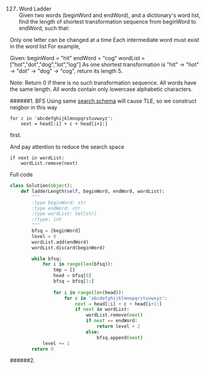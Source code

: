 127. Word Ladder   
Given two words (beginWord and endWord), and a dictionary's word list, find the length of shortest transformation sequence from beginWord to endWord, such that:

Only one letter can be changed at a time
Each intermediate word must exist in the word list
For example,

Given:
beginWord = "hit"
endWord = "cog"
wordList = ["hot","dot","dog","lot","log"]
As one shortest transformation is "hit" -> "hot" -> "dot" -> "dog" -> "cog",
return its length 5.

Note:
Return 0 if there is no such transformation sequence.
All words have the same length.
All words contain only lowercase alphabetic characters.

######1. BFS
Using same [search schema](https://leetcode.com/problems/minimum-genetic-mutation/) will cause TLE, so we construct neigbor in this way

```
for c in 'abcdefghijklmnopqrstuvwxyz':
    next = head[:i] + c + head[i+1:] 
```
first.

And pay attention to reduce the search space

```
if next in wordList:
    wordList.remove(next)
```

Full code
```Python
class Solution(object):
    def ladderLength(self, beginWord, endWord, wordList):
        """
        :type beginWord: str
        :type endWord: str
        :type wordList: Set[str]
        :rtype: int
        """
        bfsq = [beginWord]
        level = 0
        wordList.add(endWord)
        wordList.discard(beginWord)

        while bfsq:
            for i in range(len(bfsq)):
                tmp = []
                head = bfsq[0]
                bfsq = bfsq[1:]
                
                for i in range(len(head)):
                    for c in 'abcdefghijklmnopqrstuvwxyz':
                        next = head[:i] + c + head[i+1:] 
                        if next in wordList:
                            wordList.remove(next)
                            if next == endWord:
                                return level + 2
                            else:
                                bfsq.append(next)
            level += 1
        return 0
```

######2. 